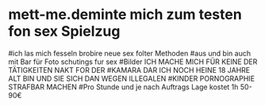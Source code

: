 # mett-me.deminte mich zum testen fon sex Spielzug
#ich las mich fesseln brobire neue sex folter Methoden
#aus und bin auch mit Bar für Foto schutings fur sex
#Bilder ICH MACHE MICH FÜR KEINE DER TÄTIGKEITEN NAKT FOR DER
#KAMARA DAR ICH NOCH HEINE 18 JAHRE ALT BIN UND SIE SICH DAN WEGEN ILLEGALEN
#KINDER PORNOGRAPHIE STRAFBAR MACHEN
#Pro Stunde und je nach Auftrags Lage kostet 1h 50-90€
